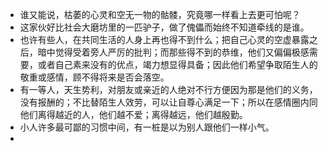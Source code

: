 - 谁又能说，枯萎的心灵和空无一物的骷髅，究竟哪一样看上去更可怕呢？
- 这家伙好比社会大磨坊里的一匹驴子，做了傀儡而始终不知道牵线的是谁。
- 也许有些人，在共同生活的人身上再也得不到什么；把自己心灵的空虚暴露之后，暗中觉得受着旁人严厉的批判；而那些得不到的恭维，他们又偏偏极感需要，或者自己素来没有的优点，竭力想显得具备；因此他们希望争取陌生人的敬重或感情，顾不得将来是否会落空。
- 有一等人，天生势利，对朋友或亲近的人绝对不行方便因为那是他们的义务，没有报酬的；不比替陌生人效劳，可以让自尊心满足一下；所以在感情圈内同他们离得越近的人，他们越不爱；离得越远，他们越殷勤。
- 小人许多最可鄙的习惯中间，有一桩是以为别人跟他们一样小气。
- 
